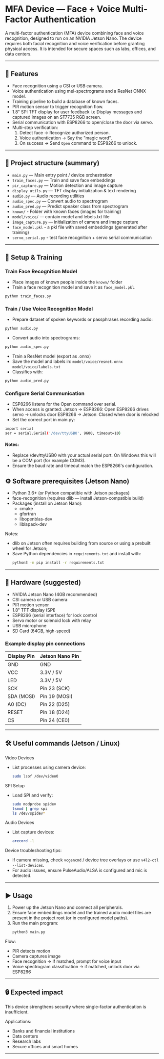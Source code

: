 # MFA Device — Face + Voice Multi-Factor Authentication

A multi-factor authentication (MFA) device combining face and voice recognition, designed to run on an NVIDIA Jetson Nano. The device requires both facial recognition and voice verification before granting physical access. It is intended for secure spaces such as labs, offices, and data centers.

---

## 🚀 Features
- Face recognition using a CSI or USB camera.
- Voice authentication using mel-spectrograms and a ResNet ONNX model.
- Training pipeline to build a database of known faces.
- PIR motion sensor to trigger recognition flow.
- 1.8" SPI TFT display for user feedback i.e Display messages and   captured images on an ST7735 RGB screen.
- Serial communication with ESP8266 to open/close the door via servo.
- Multi-step verification:
  1. Detect face → Recognize authorized person.
  2. Voice authentication → Say the "magic word".
  3. On success → Send `Open` command to ESP8266 to unlock.
---

## 📂 Project structure (summary)
- `main.py` — Main entry point / device orchestration  
- `train_faces.py` — Train and save face embeddings
- `pir_capture.py` — Motion detection and image capture  
- `display_utils.py` — TFT display initialization & text rendering  
- `audio.py` — Audio recording utilities  
- `audio_spec.py` — Convert audio to spectrogram  
- `audio_pred.py` — Predict speaker class from spectrogram  
- `known/` - Folder with known faces (images for training) 
- `model/voice/` — contain model and lebels.txt file
- `image_capture.py` — initialization of camera and image capture
- `face_model.pkl`  - a pkl file with saved embeddings (generated after training)
- `servo_serial.py` - test face recognition + servo serial communication
---

## 🔧 Setup & Training

### Train Face Recognition Model
- Place images of known people inside the `known/` folder
- Train a face recognition model and save it as `face_model.pkl`.

```bash
python train_faces.py
```
### Train / Use Voice Recognition Model
- Prepare dataset of spoken keywords or passphrases recording audio:

```bash
python audio.py
```
- Convert audio into spectrograms:

```bash
python audio_spec.py
```
- Train a ResNet model (export as .onnx)
- Save the model and labels in: 
    `model/voice/resnet.onnx`
    `model/voice/labels.txt`
- Classifies with:

```bash
python audio_pred.py
```
### Configure Serial Communication
- ESP8266 listens for the Open command over serial.
- When access is granted: Jetson -> ESP8266: Open ESP8266 drives servo -> unlocks door ESP8266 -> Jetson: Closed when door is relocked
- Set the correct port in main.py:

```bash
import serial
ser = serial.Serial('/dev/ttyUSB0', 9600, timeout=10)
```
#### Notes:
- Replace /dev/ttyUSB0 with your actual serial port. On Windows this will be a COM port (for example COM3).
- Ensure the baud rate and timeout match the ESP8266's configuration.

## ⚙️ Software prerequisites (Jetson Nano)
- Python 3.6+ (or Python compatible with Jetson packages)
- face-recognition (requires dlib — install Jetson-compatible build)
- Packages (install on Jetson Nano):
  - cmake
  - gfortran
  - libopenblas-dev
  - liblapack-dev

Notes:
- dlib on Jetson often requires building from source or using a prebuilt wheel for Jetson;
- Save Python dependencies in `requirements.txt` and install with:
  ```bash
  python3 -m pip install -r requirements.txt
  ```

---

## 🔧 Hardware (suggested)
- NVIDIA Jetson Nano (4GB recommended)
- CSI camera or USB camera
- PIR motion sensor
- 1.8" TFT display (SPI)
- ESP8266 (serial interface) for lock control
- Servo motor or solenoid lock with relay
- USB microphone
- SD Card (64GB, high-speed)

### Example display pin connections
| Display Pin | Jetson Nano Pin |
|-------------|-----------------|
| GND         | GND             |
| VCC         | 3.3V / 5V       |
| LED         | 3.3V / 5V       |
| SCK         | Pin 23 (SCK)    |
| SDA (MOSI)  | Pin 19 (MOSI)   |
| A0 (DC)     | Pin 22 (D25)    |
| RESET       | Pin 18 (D24)    |
| CS          | Pin 24 (CE0)    |

---

## 🛠️ Useful commands (Jetson / Linux)
Video Devices
- List processes using camera device:
  ```bash
  sudo lsof /dev/video0
  ```

SPI Setup
- Load SPI and verify:
  ```bash
  sudo modprobe spidev
  lsmod | grep spi
  ls /dev/spidev*
  ```

Audio Devices
- List capture devices:
  ```bash
  arecord -l
  ```

Device troubleshooting tips:
- If camera missing, check `vcgencmd` / device tree overlays or use `v4l2-ctl --list-devices`.
- For audio issues, ensure PulseAudio/ALSA is configured and mic is detected.

---

## ▶️ Usage

1. Power up the Jetson Nano and connect all peripherals.
2. Ensure face embeddings model and the trained audio model files are present in the project root (or in configured model paths).
3. Run the main program:
   ```bash
   python3 main.py
   ```

Flow:
- PIR detects motion
- Camera captures image
- Face recognition → if matched, prompt for voice input
- Voice spectrogram classification → if matched, unlock door via ESP8266

---

## 🔒 Expected impact

This device strengthens security where single-factor authentication is insufficient.

Applications:
- Banks and financial institutions
- Data centers
- Research labs
- Secure offices and smart homes

---
